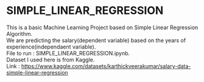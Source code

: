 # SIMPLE_LINEAR_REGRESSION 
This is a basic Machine Learning Project based on Simple Linear Regression Algorithm. <br />
We are predicting the salary(dependent variable) based on the years of experience(independaent variable). <br />
File to run : SIMPLE_LINEAR_REGRESSION.ipynb. <br />
Dataset I used here is from Kaggle. <br />
Link : https://www.kaggle.com/datasets/karthickveerakumar/salary-data-simple-linear-regression
